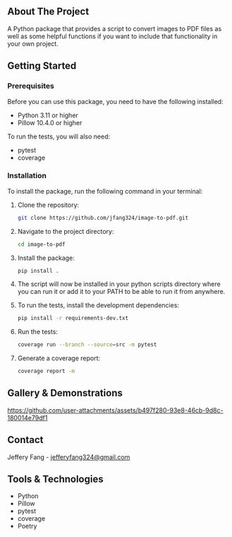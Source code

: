 ## About The Project

A Python package that provides a script to convert images to PDF files as well as some helpful functions if you want to include that functionality in your own project.

## Getting Started

### Prerequisites

Before you can use this package, you need to have the following installed:

-   Python 3.11 or higher
-   Pillow 10.4.0 or higher

To run the tests, you will also need:

-   pytest
-   coverage

### Installation

To install the package, run the following command in your terminal:

1. Clone the repository:

    ```sh
    git clone https://github.com/jfang324/image-to-pdf.git
    ```

2. Navigate to the project directory:

    ```sh
    cd image-to-pdf
    ```

3. Install the package:

    ```sh
    pip install .
    ```

4. The script will now be installed in your python scripts directory where you can run it or add it to your PATH to be able to run it from anywhere.

5. To run the tests, install the development dependencies:

    ```sh
    pip install -r requirements-dev.txt
    ```

6. Run the tests:

    ```sh
    coverage run --branch --source=src -m pytest
    ```

7. Generate a coverage report:

    ```sh
    coverage report -m
    ```

## Gallery & Demonstrations

https://github.com/user-attachments/assets/b497f280-93e8-46cb-9d8c-180014e79df1

## Contact

Jeffery Fang - jefferyfang324@gmail.com

## Tools & Technologies

-   Python
-   Pillow
-   pytest
-   coverage
-   Poetry
